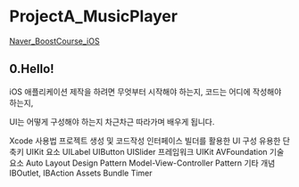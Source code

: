 # ProjectA_MusicPlayer
[Naver_BoostCourse_iOS](https://www.edwith.org/boostcourse-ios/joinLectures/12899,"네이버")
## 0.Hello!
iOS 애플리케이션 제작을 하려면 무엇부터 시작해야 하는지, 코드는 어디에 작성해야 하는지,

UI는 어떻게 구성해야 하는지 차근차근 따라가며 배우게 됩니다.

Xcode 사용법
프로젝트 생성 및 코드작성
인터페이스 빌더를 활용한 UI 구성
유용한 단축키
UIKit 요소
UILabel
UIButton
UISlider
프레임워크
UIKit
AVFoundation
기술요소
Auto Layout
Design Pattern
Model-View-Controller Pattern
기타 개념
IBOutlet, IBAction
Assets
Bundle
Timer
